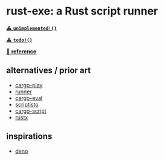 # rust-exe: a Rust script runner

[⚠️ **`unimplemented!()`**](https://doc.rust-lang.org/std/macro.unimplemented.html)

[⚠️ **`todo!()`**](https://github.com/jeremyBanks/rust-exe/issues/20)

[📙 **reference**][ref]

## alternatives / prior art

- [cargo-play](https://github.com/fanzeyi/cargo-play)
- [runner](https://github.com/stevedonovan/runner)
- [cargo-eval](https://github.com/reitermarkus/cargo-eval)
- [scriptisto](https://github.com/igor-petruk/scriptisto)
- [cargo-script](https://github.com/DanielKeep/cargo-script)
- [rustx](https://github.com/killerswan/rustx)

## inspirations

- [deno](https://github.com/denoland/deno)

[ref]: ./ref
